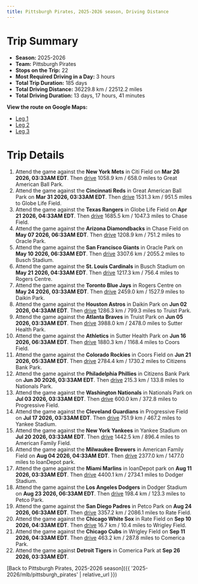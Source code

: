 ```yaml
---
title: Pittsburgh Pirates, 2025-2026 season, Driving Distance
---
```


# Trip Summary
- **Season:** 2025-2026
- **Team:** Pittsburgh Pirates
- **Stops on the Trip:** 22
- **Most Required Driving in a Day:** 3 hours
- **Total Trip Duration:** 185 days
- **Total Driving Distance:** 36229.8 km / 22512.2 miles
- **Total Driving Duration:** 13 days, 17 hours, 41 minutes

**View the route on Google Maps:**
- [Leg 1](https://www.google.com/maps/dir/Citi+Field+Flushing/Great+American+Ball+Park+Cincinnati/Globe+Life+Field+Arlington/Chase+Field+Phoenix/Oracle+Park+San+Francisco/Busch+Stadium+St.+Louis/Rogers+Centre+Toronto/Daikin+Park+Houston/Truist+Park+Atlanta/Sutter+Health+Park+Sacramento)
- [Leg 2](https://www.google.com/maps/dir/Sutter+Health+Park+Sacramento/Coors+Field+Denver/Citizens+Bank+Park+Philadelphia/Nationals+Park+Washington/Progressive+Field+Cleveland/Yankee+Stadium+Bronx/American+Family+Field+Milwaukee/loanDepot+park+Miami/Dodger+Stadium+Los+Angeles/Petco+Park+San+Diego)
- [Leg 3](https://www.google.com/maps/dir/Petco+Park+San+Diego/Rate+Field+Chicago/Wrigley+Field+Chicago/Comerica+Park+Detroit)

# Trip Details
1. Attend the game against the **New York Mets** in Citi Field on **Mar 26 2026, 03:33AM EDT**. Then [drive](https://www.google.com/maps/dir/Citi+Field+Flushing/Great+American+Ball+Park+Cincinnati) 1058.9 km / 658.0 miles to Great American Ball Park.
2. Attend the game against the **Cincinnati Reds** in Great American Ball Park on **Mar 31 2026, 03:33AM EDT**. Then [drive](https://www.google.com/maps/dir/Great+American+Ball+Park+Cincinnati/Globe+Life+Field+Arlington) 1531.3 km / 951.5 miles to Globe Life Field.
3. Attend the game against the **Texas Rangers** in Globe Life Field on **Apr 21 2026, 04:33AM EDT**. Then [drive](https://www.google.com/maps/dir/Globe+Life+Field+Arlington/Chase+Field+Phoenix) 1685.5 km / 1047.3 miles to Chase Field.
4. Attend the game against the **Arizona Diamondbacks** in Chase Field on **May 07 2026, 06:33AM EDT**. Then [drive](https://www.google.com/maps/dir/Chase+Field+Phoenix/Oracle+Park+San+Francisco) 1208.9 km / 751.2 miles to Oracle Park.
5. Attend the game against the **San Francisco Giants** in Oracle Park on **May 10 2026, 06:33AM EDT**. Then [drive](https://www.google.com/maps/dir/Oracle+Park+San+Francisco/Busch+Stadium+St.+Louis) 3307.6 km / 2055.2 miles to Busch Stadium.
6. Attend the game against the **St. Louis Cardinals** in Busch Stadium on **May 21 2026, 04:33AM EDT**. Then [drive](https://www.google.com/maps/dir/Busch+Stadium+St.+Louis/Rogers+Centre+Toronto) 1217.3 km / 756.4 miles to Rogers Centre.
7. Attend the game against the **Toronto Blue Jays** in Rogers Centre on **May 24 2026, 03:33AM EDT**. Then [drive](https://www.google.com/maps/dir/Rogers+Centre+Toronto/Daikin+Park+Houston) 2459.0 km / 1527.9 miles to Daikin Park.
8. Attend the game against the **Houston Astros** in Daikin Park on **Jun 02 2026, 04:33AM EDT**. Then [drive](https://www.google.com/maps/dir/Daikin+Park+Houston/Truist+Park+Atlanta) 1286.3 km / 799.3 miles to Truist Park.
9. Attend the game against the **Atlanta Braves** in Truist Park on **Jun 05 2026, 03:33AM EDT**. Then [drive](https://www.google.com/maps/dir/Truist+Park+Atlanta/Sutter+Health+Park+Sacramento) 3988.0 km / 2478.0 miles to Sutter Health Park.
10. Attend the game against the **Athletics** in Sutter Health Park on **Jun 16 2026, 06:33AM EDT**. Then [drive](https://www.google.com/maps/dir/Sutter+Health+Park+Sacramento/Coors+Field+Denver) 1880.3 km / 1168.4 miles to Coors Field.
11. Attend the game against the **Colorado Rockies** in Coors Field on **Jun 21 2026, 05:33AM EDT**. Then [drive](https://www.google.com/maps/dir/Coors+Field+Denver/Citizens+Bank+Park+Philadelphia) 2784.4 km / 1730.2 miles to Citizens Bank Park.
12. Attend the game against the **Philadelphia Phillies** in Citizens Bank Park on **Jun 30 2026, 03:33AM EDT**. Then [drive](https://www.google.com/maps/dir/Citizens+Bank+Park+Philadelphia/Nationals+Park+Washington) 215.3 km / 133.8 miles to Nationals Park.
13. Attend the game against the **Washington Nationals** in Nationals Park on **Jul 03 2026, 03:33AM EDT**. Then [drive](https://www.google.com/maps/dir/Nationals+Park+Washington/Progressive+Field+Cleveland) 600.0 km / 372.8 miles to Progressive Field.
14. Attend the game against the **Cleveland Guardians** in Progressive Field on **Jul 17 2026, 03:33AM EDT**. Then [drive](https://www.google.com/maps/dir/Progressive+Field+Cleveland/Yankee+Stadium+Bronx) 751.9 km / 467.2 miles to Yankee Stadium.
15. Attend the game against the **New York Yankees** in Yankee Stadium on **Jul 20 2026, 03:33AM EDT**. Then [drive](https://www.google.com/maps/dir/Yankee+Stadium+Bronx/American+Family+Field+Milwaukee) 1442.5 km / 896.4 miles to American Family Field.
16. Attend the game against the **Milwaukee Brewers** in American Family Field on **Aug 04 2026, 04:33AM EDT**. Then [drive](https://www.google.com/maps/dir/American+Family+Field+Milwaukee/loanDepot+park+Miami) 2377.0 km / 1477.0 miles to loanDepot park.
17. Attend the game against the **Miami Marlins** in loanDepot park on **Aug 11 2026, 03:33AM EDT**. Then [drive](https://www.google.com/maps/dir/loanDepot+park+Miami/Dodger+Stadium+Los+Angeles) 4400.1 km / 2734.1 miles to Dodger Stadium.
18. Attend the game against the **Los Angeles Dodgers** in Dodger Stadium on **Aug 23 2026, 06:33AM EDT**. Then [drive](https://www.google.com/maps/dir/Dodger+Stadium+Los+Angeles/Petco+Park+San+Diego) 198.4 km / 123.3 miles to Petco Park.
19. Attend the game against the **San Diego Padres** in Petco Park on **Aug 24 2026, 06:33AM EDT**. Then [drive](https://www.google.com/maps/dir/Petco+Park+San+Diego/Rate+Field+Chicago) 3357.2 km / 2086.1 miles to Rate Field.
20. Attend the game against the **Chicago White Sox** in Rate Field on **Sep 10 2026, 04:33AM EDT**. Then [drive](https://www.google.com/maps/dir/Rate+Field+Chicago/Wrigley+Field+Chicago) 16.7 km / 10.4 miles to Wrigley Field.
21. Attend the game against the **Chicago Cubs** in Wrigley Field on **Sep 11 2026, 04:33AM EDT**. Then [drive](https://www.google.com/maps/dir/Wrigley+Field+Chicago/Comerica+Park+Detroit) 463.2 km / 287.8 miles to Comerica Park.
22. Attend the game against **Detroit Tigers** in Comerica Park at **Sep 26 2026, 03:33AM EDT**.

[Back to Pittsburgh Pirates, 2025-2026 season]({{ '2025-2026/mlb/pittsburgh_pirates' | relative_url }})
